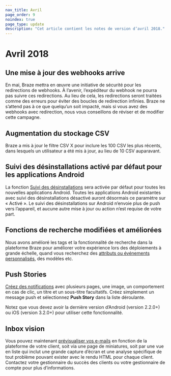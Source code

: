 ```yaml
---
nav_title: Avril
page_order: 9
noindex: true
page_type: update
description: "Cet article contient les notes de version d’avril 2018."
---
```

# Avril 2018

## Une mise à jour des webhooks arrive

En mai, Braze mettra en œuvre une initiative de sécurité pour les redirections de webhooks. À l’avenir, l’expéditeur du webhook ne pourra pas suivre ces redirections. Au lieu de cela, les redirections seront traitées comme des erreurs pour éviter des boucles de redirection infinies. Braze ne s’attend pas à ce que quelqu’un soit impacté, mais si vous avez des webhooks avec redirection, nous vous conseillons de réviser et de modifier cette campagne.

## Augmentation du stockage CSV

Braze a mis à jour le filtre CSV X pour inclure les 100 CSV les plus récents, dans lesquels un utilisateur a été mis à jour, au lieu de 10 CSV auparavant.

## Suivi des désinstallations activé par défaut pour les applications Android

La fonction [Suivi des désinstallations][94] sera activée par défaut pour toutes les nouvelles applications Android. Toutes les applications Android existantes avec suivi des désinstallations désactivé auront désormais ce paramètre sur « Activé ». Le suivi des désinstallations sur Android n’envoie plus de push vers l’appareil, et aucune autre mise à jour ou action n’est requise de votre part.

## Fonctions de recherche modifiées et améliorées

Nous avons amélioré les tags et la fonctionnalité de recherche dans la plateforme Braze pour améliorer votre expérience lors des déploiements à grande échelle, quand vous recherchez des [attributs ou événements personnalisés][92], des modèles etc.

## Push Stories

[Créez des notifications][95] avec plusieurs pages, une image, un comportement en cas de clic, un titre et un sous-titre facultatifs. Créez simplement un message push et sélectionnez **Push Story** dans la liste déroulante.

Notez que vous devez avoir la dernière version d’Android (version 2.2.0+) ou iOS (version 3.2.0+) pour utiliser cette fonctionnalité.


## Inbox vision

Vous pouvez maintenant [prévisualiser vos e-mails][96] en fonction de la plateforme de votre client, soit via une page de miniatures, soit par une vue en liste qui inclut une grande capture d’écran et une analyse spécifique de tout problème pouvant exister avec le rendu HTML pour chaque client. Contactez votre gestionnaire du succès des clients  ou votre gestionnaire de compte pour plus d’informations.


[92]: {{site.baseurl}}/user_guide/onboarding/platform_administrative_features/#custom-event-and-attribute-management
[94]: {{site.baseurl}}/user_guide/data_and_analytics/uninstall_tracking/#uninstall-tracking-for-campaigns
[95]: {{site.baseurl}}/user_guide/message_building_by_channel/push/push_stories/#push-stories
[96]: {{site.baseurl}}/user_guide/message_building_by_channel/email/inbox_vision/#inbox-vision
